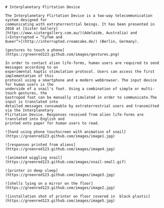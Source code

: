 
    # Interplanetary Flirtation Device
    
    The Interplanetary Flirtation Device is a two-way telecommunication system designed for
    communicating with extraterrestrial beings. It has been presented in 2018 at [Sister Gallery]
    (https://www.sistergallery.com.au/)(Adelaide, Australia) and [<Interrupted = “Cyfem and
    Queer”>](http://interrupted.creamcake.de/) (Berlin, Germany).
    
    [gestures to touch a phone](https://greenred123.github.com/images/gestures.png)

    In order to contact alien life-forms, human users are required to send messages according to an
    experimental haptic stimulation protocol. Users can access the first implementation of this
    protocol using a smartphone and a modern webbrowser. The input device for human users is the
    underside of a snail's foot. Using a combination of simple or multi-touch gestures, the
    Gastropod foot can be manually stimulated in order to communicate.The input is translated into
    detailed messages consumable by extraterrestrial users and transmitted via the Interplanetary
    Flirtation Device. Responses received from alien life-forms are translated into English and
    printed onto paper for human users to read.

    ![hand using phone touchscreen with animation of snail](https://greenred123.github.com/images/image1.jpg)

    ![responses printed from aliens](https://greenred123.github.com/images/image4.jpg)

    ![animated wiggling snail](https://greenred123.github.com/images/snail-small.gif)

    ![printer in deep sleep](https://greenred123.github.com/images/image3.jpg)

    ![shells lying on a mirror on the floor](https://greenred123.github.com/images/image2.jpg)

    ![installation shot of printer on floor covered in  black plastic](https://greenred123.github.com/images/image5.jpg)
